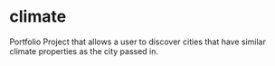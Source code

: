 # climate
Portfolio Project that allows a user to discover cities that have similar climate properties as the city passed in.
